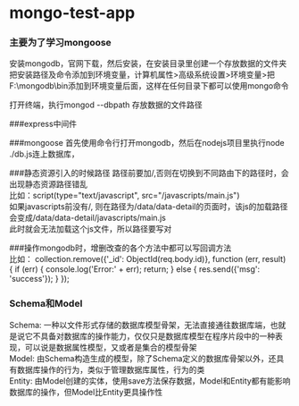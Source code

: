 # mongo-test-app
### 主要为了学习mongoose

安装mongodb，官网下载，然后安装，在安装目录里创建一个存放数据的文件夹   
把安装路径及命令添加到环境变量，计算机属性>高级系统设置>环境变量>把F:\mongodb\bin添加到环境变量后面，这样在任何目录下都可以使用mongo命令  

打开终端，执行mongod --dbpath 存放数据的文件路径  

###express中间件

###mongoose
首先使用命令行打开mongodb，然后在nodejs项目里执行node ./db.js连上数据库，

###静态资源引入的时候路径
路径前要加/,否则在切换到不同路由下的路径时，会出现静态资源路径错乱  
比如：script(type="text/javascript", src="/javascripts/main.js")  
如果javascripts前没有/, 则在路径为/data/data-detail的页面时，该js的加载路径会变成/data/data-detail/javascripts/main.js  
此时就会无法加载这个js文件，所以路径要写对  

###操作mongodb时，增删改查的各个方法中都可以写回调方法  
比如：  collection.remove({'_id': ObjectId(req.body.id)}, function (err, result) {
			if (err) {
				console.log('Error:' + err);
				return;
			}
			else {
				res.send({'msg': 'success'});
			}
		});  

### Schema和Model
Schema: 一种以文件形式存储的数据库模型骨架，无法直接通往数据库端，也就是说它不具备对数据库的操作能力，仅仅只是数据库模型在程序片段中的一种表现，可以说是数据属性模型，又或者是集合的模型骨架  
Model: 由Schema构造生成的模型，除了Schema定义的数据库骨架以外，还具有数据库操作的行为，类似于管理数据库属性，行为的类  
Entity: 由Model创建的实体，使用save方法保存数据，Model和Entity都有能影响数据库的操作，但Model比Entity更具操作性
